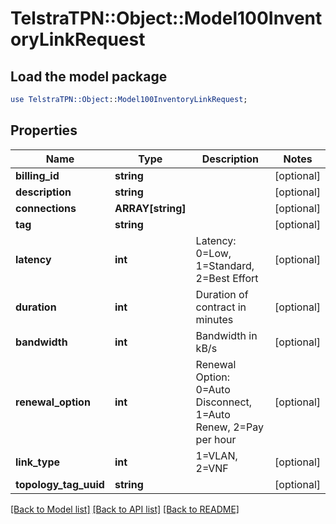 # TelstraTPN::Object::Model100InventoryLinkRequest

## Load the model package
```perl
use TelstraTPN::Object::Model100InventoryLinkRequest;
```

## Properties
Name | Type | Description | Notes
------------ | ------------- | ------------- | -------------
**billing_id** | **string** |  | [optional] 
**description** | **string** |  | [optional] 
**connections** | **ARRAY[string]** |  | [optional] 
**tag** | **string** |  | [optional] 
**latency** | **int** | Latency: 0&#x3D;Low, 1&#x3D;Standard, 2&#x3D;Best Effort | [optional] 
**duration** | **int** | Duration of contract in minutes | [optional] 
**bandwidth** | **int** | Bandwidth in kB/s | [optional] 
**renewal_option** | **int** | Renewal Option: 0&#x3D;Auto Disconnect, 1&#x3D;Auto Renew, 2&#x3D;Pay per hour | [optional] 
**link_type** | **int** | 1&#x3D;VLAN, 2&#x3D;VNF | [optional] 
**topology_tag_uuid** | **string** |  | [optional] 

[[Back to Model list]](../README.md#documentation-for-models) [[Back to API list]](../README.md#documentation-for-api-endpoints) [[Back to README]](../README.md)


